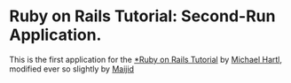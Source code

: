 # Ruby on Rails Tutorial: Second-Run Application. 
This is the first application for the [*Ruby on Rails Tutorial](http://railstutorial.org/) 
by [Michael Hartl](http://michaelhartl.com), modified ever so slightly by [Maijid](http://maijid.com)
